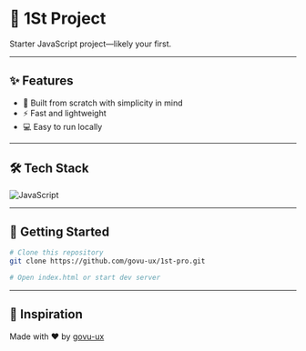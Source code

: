 # 🚀 1St Project

Starter JavaScript project—likely your first.

---

## ✨ Features

- 🔧 Built from scratch with simplicity in mind
- ⚡ Fast and lightweight
- 💻 Easy to run locally

---

## 🛠️ Tech Stack

![JavaScript](https://img.shields.io/badge/JavaScript-brightgreen)

---

## 🚀 Getting Started

```bash
# Clone this repository
git clone https://github.com/govu-ux/1st-pro.git

# Open index.html or start dev server
```

---


## 🧠 Inspiration

Made with ❤️ by [govu-ux](https://github.com/govu-ux)
